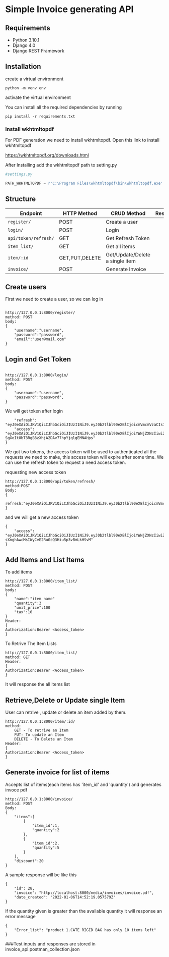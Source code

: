 # Simple Invoice generating API 

## Requirements
- Python 3.10.1
- Django 4.0
- Django REST Framework

## Installation
 create a virtual environment
```
python -m venv env
```
activate the virtual environment

You can install all the required dependencies by running
```
pip install -r requirements.txt
```
### Install wkhtmltopdf
For PDF generation we need to install wkhtmltopdf. 
Open this link to install wkhtmltopdf

https://wkhtmltopdf.org/downloads.html

After Installing add the wkhtmltopdf path to setting.py

```python
#settings.py

PATH_WKHTMLTOPDF = r'C:\Program Files\wkhtmltopdf\bin\wkhtmltopdf.exe'
```


## Structure

Endpoint |HTTP Method | CRUD Method | Result
-- | -- |-- |--
`register/` | POST | Create a user
`login/` | POST | Login
`api/token/refresh/` | GET | Get Refresh Token
`item_list/` | GET | Get all items
`item/:id` | GET,PUT,DELETE |  Get/Update/Delete a single item
`invoice/`| POST | Generate Invoice




## Create users 

First we need to create a user, so we can log in
```

http://127.0.0.1:8000/register/ 
method: POST 
body:
{
    "username":"username",
    "password":"password",
    "email":"user@mail.com"
}
```
## Login and Get Token
```

http://127.0.0.1:8000/login/
method: POST 
body:
{
    "username":"username",
    "password":"password",
}
```
We will get token after login
```
    "refresh": "eyJ0eXAiOiJKV1QiLCJhbGciOiJIUzI1NiJ9.eyJ0b2tlbl90eXBlIjoicmVmcmVzaCIsImV4cCI6MTYxNjI5MjMyMSwianRpIjoiNGNkODA3YTlkMmMxNDA2NWFhMzNhYzMxOTgyMzhkZTgiLCJ1c2VyX2lkIjozfQ.hP1wPOPvaPo2DYTC9M1AuOSogdRL_mGP30CHsbpf4zA",
    "access": "eyJ0eXAiOiJKV1QiLCJhbGciOiJIUzI1NiJ9.eyJ0b2tlbl90eXBlIjoiYWNjZXNzIiwiZXhwIjoxNjE2MjA2MjIxLCJqdGkiOiJjNTNlNThmYjE4N2Q0YWY2YTE5MGNiMzhlNjU5ZmI0NSIsInVzZXJfaWQiOjN9.Csz-SgXoItUbT3RgB3zXhjA2DAv77hpYjqlgEMNAHps"
}
```



We got two tokens, the access token will be used to authenticated all the requests we need to make, this access token will expire after some time.
We can use the refresh token to request a need access token.

requesting new access token
```
http://127.0.0.1:8000/api/token/refresh/
method:POST
Body:
{
    refresh:"eyJ0eXAiOiJKV1QiLCJhbGciOiJIUzI1NiJ9.eyJ0b2tlbl90eXBlIjoicmVmcmVzaCIsImV4cCI6MTYxNjI5MjMyMSwianRpIjoiNGNkODA3YTlkMmMxNDA2NWFhMzNhYzMxOTgyMzhkZTgiLCJ1c2VyX2lkIjozfQ.hP1wPOPvaPo2DYTC9M1AuOSogdRL_mGP30CHsbpf4zA"
}
```
and we will get a new access token
```
{
    "access": "eyJ0eXAiOiJKV1QiLCJhbGciOiJIUzI1NiJ9.eyJ0b2tlbl90eXBlIjoiYWNjZXNzIiwiZXhwIjoxNjE2MjA4Mjk1LCJqdGkiOiI4NGNhZmMzMmFiZDA0MDQ2YjZhMzFhZjJjMmRiNjUyYyIsInVzZXJfaWQiOjJ9.NJrs-sXnghAwcMsIWyCvE2RuGcQ3Hiu5p3vBmLkHSvM"
}
```
## Add Items and List Items
To add items
```
http://127.0.0.1:8000/item_list/
method: POST 
body:
{
    "name":"item name"
    "quantity":3
    "unit_price":100
    "tax":10
}
Header:
{
Authorization:Bearer <Access_token>
}
```

To Retrive The Item Lists
```
http://127.0.0.1:8000/item_list/
method: GET
Header:
{
Authorization:Bearer <Access_token>
}
```
It will response the all items list

## Retrieve,Delete or Update single Item

User can retrive , update or delete an item added by them.
```
http://127.0.0.1:8000/item/:id/
method: 
    GET - To retrive an Item
    PUT- To update an Item
    DELETE - To Delete an Item
Header:
{
Authorization:Bearer <Access_token>
}
```
## Generate invoice for list of items

Accepts list of items(each items has 'item_id' and 'quantity') and generates invoce pdf
```
http://127.0.0.1:8000/invoice/
method: POST
Body:
{
    "items":[
        {
            "item_id":1,
            "quantity":2
        },
        {
            "item_id":2,
            "quantity":5
        }
    ],
    "discount":20
}
```
A sample response will be like this
```
{
    "id": 28,
    "invoice": "http://localhost:8000/media/invoices/invoice.pdf",
    "date_created": "2022-01-06T14:52:19.057579Z"
}
```
If the quantity given is greater than the available quantity it will response an error message
```
{
    "Error_list": "product 1.CATE RIGID BAG has only 10 items left"
}
```

###Test inputs and responses are stored in invoice_api.postman_collection.json